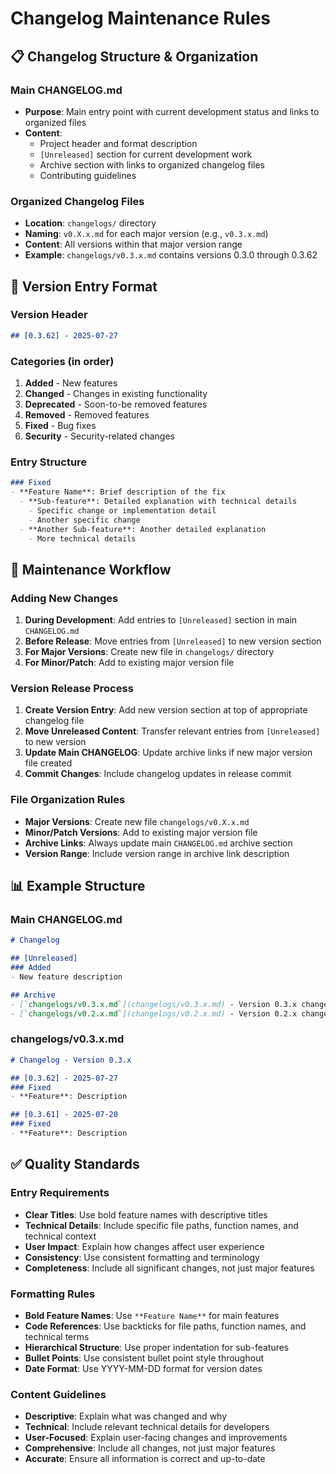 # Changelog Maintenance Rules

## 📋 Changelog Structure & Organization

### Main CHANGELOG.md
- **Purpose**: Main entry point with current development status and links to organized files
- **Content**:
  - Project header and format description
  - `[Unreleased]` section for current development work
  - Archive section with links to organized changelog files
  - Contributing guidelines

### Organized Changelog Files
- **Location**: `changelogs/` directory
- **Naming**: `v0.X.x.md` for each major version (e.g., `v0.3.x.md`)
- **Content**: All versions within that major version range
- **Example**: `changelogs/v0.3.x.md` contains versions 0.3.0 through 0.3.62

## 📝 Version Entry Format

### Version Header
```markdown
## [0.3.62] - 2025-07-27
```

### Categories (in order)
1. **Added** - New features
2. **Changed** - Changes in existing functionality
3. **Deprecated** - Soon-to-be removed features
4. **Removed** - Removed features
5. **Fixed** - Bug fixes
6. **Security** - Security-related changes

### Entry Structure
```markdown
### Fixed
- **Feature Name**: Brief description of the fix
  - **Sub-feature**: Detailed explanation with technical details
    - Specific change or implementation detail
    - Another specific change
  - **Another Sub-feature**: Another detailed explanation
    - More technical details
```

## 🔄 Maintenance Workflow

### Adding New Changes
1. **During Development**: Add entries to `[Unreleased]` section in main `CHANGELOG.md`
2. **Before Release**: Move entries from `[Unreleased]` to new version section
3. **For Major Versions**: Create new file in `changelogs/` directory
4. **For Minor/Patch**: Add to existing major version file

### Version Release Process
1. **Create Version Entry**: Add new version section at top of appropriate changelog file
2. **Move Unreleased Content**: Transfer relevant entries from `[Unreleased]` to new version
3. **Update Main CHANGELOG**: Update archive links if new major version file created
4. **Commit Changes**: Include changelog updates in release commit

### File Organization Rules
- **Major Versions**: Create new file `changelogs/v0.X.x.md`
- **Minor/Patch Versions**: Add to existing major version file
- **Archive Links**: Always update main `CHANGELOG.md` archive section
- **Version Range**: Include version range in archive link description

## 📊 Example Structure

### Main CHANGELOG.md
```markdown
# Changelog

## [Unreleased]
### Added
- New feature description

## Archive
- [`changelogs/v0.3.x.md`](changelogs/v0.3.x.md) - Version 0.3.x changes (0.3.0 - 0.3.62)
- [`changelogs/v0.2.x.md`](changelogs/v0.2.x.md) - Version 0.2.x changes
```

### changelogs/v0.3.x.md
```markdown
# Changelog - Version 0.3.x

## [0.3.62] - 2025-07-27
### Fixed
- **Feature**: Description

## [0.3.61] - 2025-07-20
### Fixed
- **Feature**: Description
```

## ✅ Quality Standards

### Entry Requirements
- **Clear Titles**: Use bold feature names with descriptive titles
- **Technical Details**: Include specific file paths, function names, and technical context
- **User Impact**: Explain how changes affect user experience
- **Consistency**: Use consistent formatting and terminology
- **Completeness**: Include all significant changes, not just major features

### Formatting Rules
- **Bold Feature Names**: Use `**Feature Name**` for main features
- **Code References**: Use backticks for file paths, function names, and technical terms
- **Hierarchical Structure**: Use proper indentation for sub-features
- **Bullet Points**: Use consistent bullet point style throughout
- **Date Format**: Use YYYY-MM-DD format for version dates

### Content Guidelines
- **Descriptive**: Explain what was changed and why
- **Technical**: Include relevant technical details for developers
- **User-Focused**: Explain user-facing changes and improvements
- **Comprehensive**: Include all changes, not just major features
- **Accurate**: Ensure all information is correct and up-to-date 